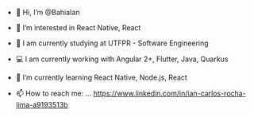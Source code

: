 - 👋 Hi, I’m @BahiaIan

- 👀 I’m interested in React Native, React
- 🔭 I am currently studying at UTFPR - Software Engineering
- 💻 I am currently working with Angular 2+, Flutter, Java, Quarkus
- 🌱 I’m currently learning React Native, Node.js, React
- 📫 How to reach me: ... https://www.linkedin.com/in/ian-carlos-rocha-lima-a9193513b

<!---
BahiaIan/BahiaIan is a ✨ special ✨ repository because its `README.md` (this file) appears on your GitHub profile.
You can click the Preview link to take a look at your changes.
--->
